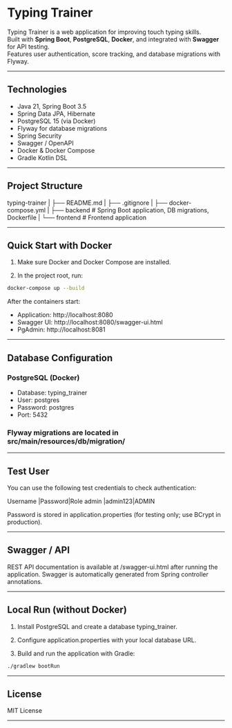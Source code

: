 # Typing Trainer

Typing Trainer is a web application for improving touch typing skills.  
Built with **Spring Boot**, **PostgreSQL**, **Docker**, and integrated with **Swagger** for API testing.  
Features user authentication, score tracking, and database migrations with Flyway.

---

## Technologies

- Java 21, Spring Boot 3.5
- Spring Data JPA, Hibernate
- PostgreSQL 15 (via Docker)
- Flyway for database migrations
- Spring Security
- Swagger / OpenAPI
- Docker & Docker Compose
- Gradle Kotlin DSL

---

## Project Structure
typing-trainer
|
├── README.md
|
├── .gitignore
|
├── docker-compose.yml
|
├── backend # Spring Boot application, DB migrations, Dockerfile
|
└── frontend # Frontend application

---

## Quick Start with Docker

1. Make sure Docker and Docker Compose are installed.

2. In the project root, run:

```bash
docker-compose up --build
```

After the containers start:

- Application: http://localhost:8080
- Swagger UI: http://localhost:8080/swagger-ui.html
- PgAdmin: http://localhost:8081

---

## Database Configuration

### PostgreSQL (Docker)

- Database: typing_trainer
- User: postgres
- Password: postgres
- Port: 5432

### Flyway migrations are located in src/main/resources/db/migration/

---

## Test User

You can use the following test credentials to check authentication:

Username |Password|Role
admin	 |admin123|ADMIN

Password is stored in application.properties (for testing only; use BCrypt in production).

---

## Swagger / API

REST API documentation is available at /swagger-ui.html after running the application.
Swagger is automatically generated from Spring controller annotations.

---

## Local Run (without Docker)

1. Install PostgreSQL and create a database typing_trainer.

2. Configure application.properties with your local database URL.

3. Build and run the application with Gradle:
```bash
./gradlew bootRun
```

---

## License

MIT License

---
